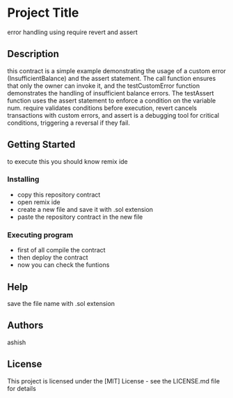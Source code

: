 # Project Title

error handling using require revert and assert
## Description

this contract is a simple example demonstrating the usage of a custom error (InsufficientBalance) and the assert statement. The call function ensures that only the owner can invoke it, and the testCustomError function demonstrates the handling of insufficient balance errors. The testAssert function uses the assert statement to enforce a condition on the variable num.
require validates conditions before execution, revert cancels transactions with custom errors, and assert is a debugging tool for critical conditions, triggering a reversal if they fail.
## Getting Started
to execute this you should know remix ide
### Installing
* copy this repository contract
* open remix ide 
* create a new file and save it with .sol extension
* paste the repository contract in the new file 

### Executing program

* first of all compile the contract 
* then deploy the contract 
* now you can check the funtions 

## Help

save the file name with .sol extension 


## Authors
ashish 


## License

This project is licensed under the [MIT] License - see the LICENSE.md file for details
